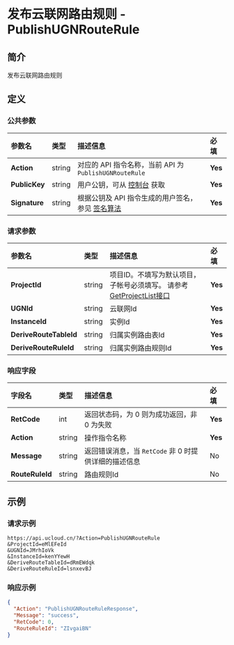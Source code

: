 # 发布云联网路由规则 - PublishUGNRouteRule

## 简介

发布云联网路由规则









## 定义

### 公共参数

| 参数名 | 类型 | 描述信息 | 必填 |
|:---|:---|:---|:---|
| **Action**     | string  | 对应的 API 指令名称，当前 API 为 `PublishUGNRouteRule`                        | **Yes** |
| **PublicKey**  | string  | 用户公钥，可从 [控制台](https://console.ucloud.cn/uapi/apikey) 获取                                             | **Yes** |
| **Signature**  | string  | 根据公钥及 API 指令生成的用户签名，参见 [签名算法](api/summary/signature.md)  | **Yes** |

### 请求参数

| 参数名 | 类型 | 描述信息 | 必填 |
|:---|:---|:---|:---|
| **ProjectId** | string | 项目ID。不填写为默认项目，子帐号必须填写。 请参考[GetProjectList接口](https://docs.ucloud.cn/api/summary/get_project_list) |**Yes**|
| **UGNId** | string | 云联网Id |**Yes**|
| **InstanceId** | string | 实例Id |**Yes**|
| **DeriveRouteTableId** | string | 归属实例路由表Id |**Yes**|
| **DeriveRouteRuleId** | string | 归属实例路由规则Id |**Yes**|

### 响应字段

| 字段名 | 类型 | 描述信息 | 必填 |
|:---|:---|:---|:---|
| **RetCode** | int | 返回状态码，为 0 则为成功返回，非 0 为失败 |**Yes**|
| **Action** | string | 操作指令名称 |**Yes**|
| **Message** | string | 返回错误消息，当 `RetCode` 非 0 时提供详细的描述信息 |No|
| **RouteRuleId** | string | 路由规则Id |No|




## 示例

### 请求示例
    
```
https://api.ucloud.cn/?Action=PublishUGNRouteRule
&ProjectId=eMlEFeId
&UGNId=JMrhIoVk
&InstanceId=kenYYewH
&DeriveRouteTableId=dRmEWdqk
&DeriveRouteRuleId=lsnxevBJ
```

### 响应示例
    
```json
{
  "Action": "PublishUGNRouteRuleResponse",
  "Message": "success",
  "RetCode": 0,
  "RouteRuleId": "ZIvgaiBN"
}
```





